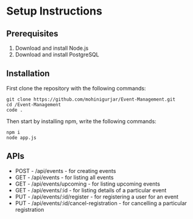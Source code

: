 # Setup Instructions 

## Prerequisites
<ol>
<li> Download and install <a>Node.js</a>
<li> Download and install <a>PostgreSQL</a>
</ol>

## Installation

First clone the repository with the following commands:

<pre><code>git clone https://github.com/mohinigurjar/Event-Management.git
cd /Event-Management
code .
</code></pre>

Then start by installing npm, write the following commands:

<pre><code>npm i
node app.js
</code></pre>


## APIs

<ul>
<li> POST - /api/events - for creating events
<li> GET - /api/events - for listing all events
<li> GET - /api/events/upcoming - for listing upcoming events
<li> GET - /api/events/:id - for listing details of a particular event
<li> PUT - /api/events/:id/register - for registering a user for an event 
<li> PUT - /api/events/:id/cancel-registration - for cancelling a particular registration
</ul>



